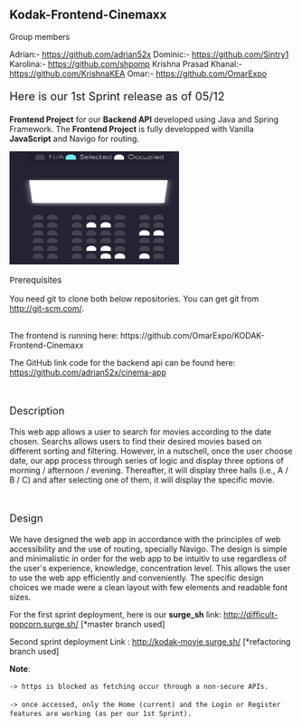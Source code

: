 ## Kodak-Frontend-Cinemaxx

Group members

Adrian:-	https://github.com/adrian52x
Dominic:-	https://github.com/Sintry1
Karolina:-	https://github.com/shpomp
Krishna Prasad Khanal:-	https://github.com/KrishnaKEA
Omar:-	https://github.com/OmarExpo


<p style="font-size:20px">Here is our 1st Sprint release as of 05/12</p> 

<strong>Frontend Project</strong> for our <strong>Backend API</strong> developed using Java and Spring Framework. The <strong>Frontend Project</strong> is fully developped with Vanilla <strong>JavaScript</strong> and Navigo for routing.

<img src="/picture/cinemaView.png" alt="cinemaView" width="300" height="200"/>
<br/>
<p style="font-size:15px">Prerequisites</p>

You need git to clone both below repositories. You can get git from http://git-scm.com/.

<br/>
The frontend is running here: https://github.com/OmarExpo/KODAK-Frontend-Cinemaxx

The GitHub link code for the backend api can be found here: https://github.com/adrian52x/cinema-app


<br/>
<p style="font-size:18px">Description</p>

This web app allows a user to search for movies according to the date chosen. Searchs allows users to find their desired movies based on different sorting and filtering. However, in a nutschell, once the user choose date, our app process through series of logic and display three options of morning / afternoon / evening. Thereafter, it will display three halls (i.e., A / B / C)  and after selecting one of them, it will display the specific movie.


<br/>
<p style="font-size:18px">Design</p>

We have designed the web app in accordance with the principles of web accessibility and the use of routing, specially Navigo.
The design is simple and minimalistic in order for the web app to be intuitiv to use regardless of the user's experience, knowledge, concentration level. This allows the user to use the web app efficiently and conveniently.
The specific design choices we made were a clean layout with few elements and readable font sizes.


For the first sprint deployment, here is our <strong>surge_sh</strong> link: http://difficult-popcorn.surge.sh/ [*master branch used]

Second sprint deployment Link : http://kodak-movie.surge.sh/   [*refactoring branch used]

 <strong>Note</strong>: 
 
    -> https is blocked as fetching occur through a non-secure APIs.
    
    -> once accessed, only the Home (current) and the Login or Register features are working (as per our 1st Sprint).



    
